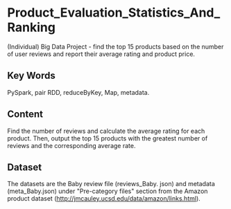 # Product_Evaluation_Statistics_And_Ranking
(Individual) Big Data Project -  find the top 15 products based on the number of user reviews and report their average rating and product price.

## Key Words
PySpark, pair RDD, reduceByKey, Map, metadata.

## Content
Find the number of reviews and calculate the average rating for each product. Then, output the top 15 products with the greatest number of reviews and the corresponding average rate.

## Dataset
The datasets are the Baby review file (reviews_Baby. json) and metadata (meta_Baby.json) under "Pre-category files" section from the Amazon product dataset (http://jmcauley.ucsd.edu/data/amazon/links.html).


